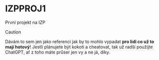 # IZPPROJ1
První projekt na IZP

> [!CAUTION]
> Dávám to sem jen jako referenci jak by to mohlo vypadat **pro lidi co už to mají hotový**! Jestli plánujete být kokoti a cheatovat, tak už radši použijte ChatGPT, ať z toho máte průser jen vy a ne já, díky.
